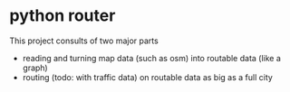 # python router
This project consults of two major parts
- reading and turning map data (such as osm) into routable data (like a graph)
- routing (todo: with traffic data) on routable data as big as a full city
